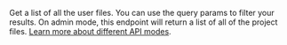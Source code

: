 Get a list of all the user files. You can use the query params to filter your results. On admin mode, this endpoint will return a list of all of the project files. [Learn more about different API modes](/docs/admin).